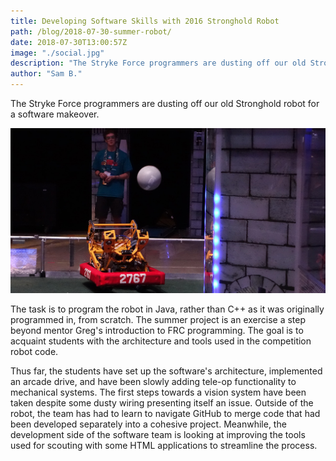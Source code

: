```yaml
---
title: Developing Software Skills with 2016 Stronghold Robot
path: /blog/2018-07-30-summer-robot/
date: 2018-07-30T13:00:57Z
image: "./social.jpg"
description: "The Stryke Force programmers are dusting off our old Stronghold robot for a software makeover."
author: "Sam B."
---
```


The Stryke Force programmers are dusting off our old Stronghold robot for a software makeover.
<!--more-->

![Stryke Force Stronghold Robot](social.jpg "The Stryke Force Stronghold robot shooting during a 2016 competion.")


The task is to program the robot in Java, rather than C++ as it was originally programmed in, from scratch. The summer project is an exercise a step beyond mentor Greg's introduction to FRC programming. The goal is to acquaint students with the architecture and tools used in the competition robot code.

Thus far, the students have set up the software's architecture, implemented an arcade drive, and have been slowly adding tele-op functionality to mechanical systems. The first steps towards a vision system have been taken despite some dusty wiring presenting itself an issue. Outside of the robot, the team has had to learn to navigate GitHub to merge code that had been developed separately into a cohesive project. Meanwhile, the development side of the software team is looking at improving the tools used for scouting with some HTML applications to streamline the process.